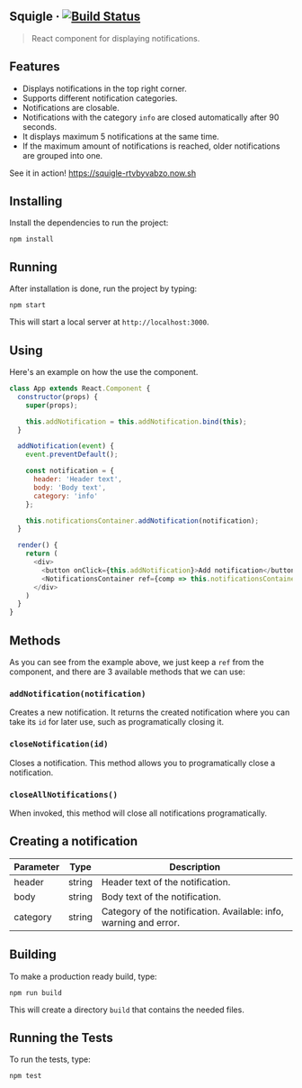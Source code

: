 ## Squigle &middot; [![Build Status](https://travis-ci.org/klikstermkd/squigle.svg?branch=master)](https://travis-ci.org/klikstermkd/squigle)

> React component for displaying notifications.


## Features
- Displays notifications in the top right corner.
- Supports different notification categories.
- Notifications are closable.
- Notifications with the category `info` are closed automatically after 90 seconds.
- It displays maximum 5 notifications at the same time.
- If the maximum amount of notifications is reached, older notifications are
grouped into one.

See it in action! https://squigle-rtvbyvabzo.now.sh


## Installing

Install the dependencies to run the project:

```
npm install
```


## Running

After installation is done, run the project by typing:

```
npm start
```

This will start a local server at `http://localhost:3000`.


## Using

Here's an example on how the use the component.

```js
class App extends React.Component {
  constructor(props) {
    super(props);

    this.addNotification = this.addNotification.bind(this);
  }

  addNotification(event) {
    event.preventDefault();

    const notification = {
      header: 'Header text',
      body: 'Body text',
      category: 'info'
    };

    this.notificationsContainer.addNotification(notification);
  }

  render() {
    return (
      <div>
        <button onClick={this.addNotification}>Add notification</button>
        <NotificationsContainer ref={comp => this.notificationsContainer = comp} />
      </div>
    )
  }
}
```


## Methods

As you can see from the example above, we just keep a `ref` from the
component, and there are 3 available methods that we can use:

### `addNotification(notification)`

Creates a new notification. It returns the created notification where you can
take its `id` for later use, such as programatically closing it.

### `closeNotification(id)`

Closes a notification. This method allows you to programatically close
a notification.

### `closeAllNotifications()`

When invoked, this method will close all notifications programatically.


## Creating a notification

| Parameter | Type    | Description                                                       |
| --------- | ------- | ----------------------------------------------------------------- |
| header    | string  | Header text of the notification.                                  |
| body      | string  | Body text of the notification.                                    |
| category  | string  | Category of the notification. Available: info, warning and error. |


## Building

To make a production ready build, type:

```
npm run build
```

This will create a directory `build` that contains the needed files.


## Running the Tests

To run the tests, type:

```
npm test
```
